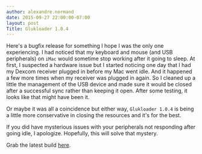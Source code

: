 ```yaml
---
author: alexandre.normand
date: 2015-09-27 22:00:00-07:00
layout: post
Title: Glukloader 1.0.4
---
```


Here's a bugfix release for something I hope I was the only one experiencing. I had noticed that my keyboard and mouse (and USB peripherals) on `iMac` would sometime stop working after it going to sleep. At first, I suspected a hardware issue but I started noticing one day that I had my Dexcom receiver plugged in before my Mac went idle. And it happened a few more times when my receiver was plugged in again. So I cleaned up a little the management of the USB device and made sure it would be closed after a successful sync rather than keeping it open. After some testing, it looks like that might have been it. 

Or maybe it was all a coincidence but either way, `Glukloader 1.0.4` is being a little more conservative in closing the resources and it's for the best.

If you did have mysterious issues with your peripherals not responding after going idle, I apologize. Hopefully, this will solve that mystery. 

Grab the latest build [here](https://www.dropbox.com/s/8nmjk1pi93p4kcw/glukloader%201.0.4.dmg?dl=1).
